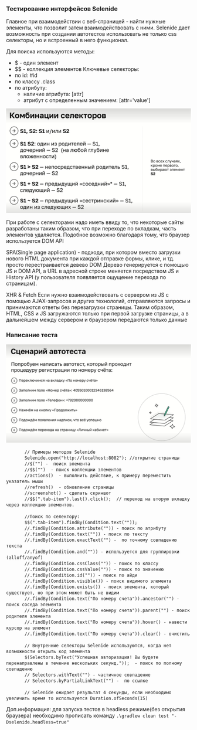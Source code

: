 ### Тестирование интерфейсов Selenide

Главное при взаимодействии с веб-страницей - найти нужные элементы, что позволит затем взаимодействовать с ними.
Selenide дает возможность при создании автотестов использовать не только css селекторы, но и встроенный в него
функционал.

Для поиска используются методы:

* $ - один элемент
* $$ - коллекция элементов
  Ключевые селекторы:
* по id: #id
* по классу .class
* по атрибуту:
    * наличие атрибута: [attr]
    * атрибут с определенным значением: [attr='value']

![img.png](img.png)

При работе с селекторами надо иметь ввиду то, что некоторые сайты разработаны таким образом, что при переходе по
вкладкам, часть элементов удаляется.
Подобное возможно благодаря тому, что браузер используется DOM API

SPA(Single page application) - подходи, при котором вместо загрузки нового HTML документа при каждой отправке формы,
клике, и тд. просто перестраивается девево DOM
Дерево генерируется с помощью JS и DOM API, а URL в адресной строке меняется посредством JS и History API
(у пользователя появляется ощущение перехода по страницам).

XHR & Fetch
Если нужно взаимодействовать с сервером из JS c помощью AJAX-запросов и других технологий, отправляются запросы и
принимаются ответы
без перезагрузки страницы.
Таким образом, HTML, CSS и JS загружаются только при первой загрузке страницы, а в дальнейшем между сервером и браузером
передаются только данные

### Написание теста

![img_1.png](img_1.png)

```    
       // Примеры методов Selenide
       Selenide.open("http://localhost:8082"); //открытие страницы
       //$("") -  поиск элемента
       //$$("")  - поиск коллекции элементов
       //actions()  - выполнить действие, к примеру переместить указатель мыши
       //refresh()  - обновление страницы
       //screenshot() - сделать скриншот
       //$$(".tab-item").last().click();  // переход на вторую вкладку через коллекцию элементов.
       
       //Поиск по селектору:    
       $$(".tab-item").findBy(Condition.text(""));
       //.findBy(Condition.attribute("")) - поиск по атрибуту
       //.findBy(Condition.text("")) - поиск по тексту 
       //.findBy(Condition.exactText("") -  по точному совпадению текста
       //.findBy(Condition.and("")) - используется для группировки (alloff/anyof)
       //.findBy(Condition.cssClass("")) - поиск по классу
       //.findBy(Condition.cssValue("")) - поиск по значению
       //.findBy(Condition.id("")) - поиск по айди
       //.findBy(Condition.visible()) - поиск видимого элемента
       //.findBy(Condition.exists()) - поиск элемента, который существует, но при этом может быть не видим
       //.findBy(Condition.text("По номеру счета")).ancestor("") - поиск соседа элемента 
       //.findBy(Condition.text("По номеру счета")).parent("") - поиск родителя элемента 
       //.findBy(Condition.text("По номеру счета")).hover() - навести курсор на элемент
       //.findBy(Condition.text("По номеру счета")).clear() - очистить 
       
       // Внутренние селекторы Selenide используются, когда нет возможности открыть код элемента
       $(Selectors.byText("Успешная авторизация! Вы будете перенаправлены в течение нескольких секунд."));  - поиск по полному совпадению
       // Selectors.withText("") - частичное совпадение 
       // Selectors.byPartialLinkText("") -  по ссылке   
       
       // Selenide ожидает результат 4 секунды, если необходимо увеличить время то используется Duration.ofSeconds(15)   
```

Доп.информация: для запуска тестов в headless режиме(без открытия браузера) необходимо прописать команду
```.\gradlew clean test "-Dselenide.headless=true"```


